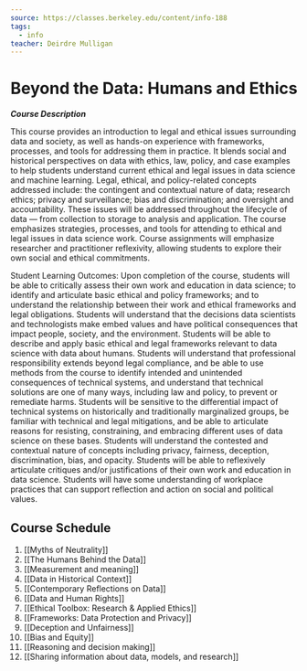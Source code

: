 ```yaml
---
source: https://classes.berkeley.edu/content/info-188
tags:
  - info
teacher: Deirdre Mulligan
---
```

# Beyond the Data: Humans and Ethics

**_Course Description_**

This course provides an introduction to legal and ethical issues surrounding data and society, as well as hands-on experience with frameworks, processes, and tools for addressing them in practice. It blends social and historical perspectives on data with ethics, law, policy, and case examples to help students understand current ethical and legal issues in data science and machine learning. Legal, ethical, and policy-related concepts addressed include: the contingent and contextual nature of data; research ethics; privacy and surveillance; bias and discrimination; and oversight and accountability. These issues will be addressed throughout the lifecycle of data — from collection to storage to analysis and application. The course emphasizes strategies, processes, and tools for attending to ethical and legal issues in data science work. Course assignments will emphasize researcher and practitioner reflexivity, allowing students to explore their own social and ethical commitments.

Student Learning Outcomes: Upon completion of the course, students will be able to critically assess their own work and education in data science; to identify and articulate basic ethical and policy frameworks; and to understand the relationship between their work and ethical frameworks and legal obligations. Students will understand that the decisions data scientists and technologists make embed values and have political consequences that impact people, society, and the environment. Students will be able to describe and apply basic ethical and legal frameworks relevant to data science with data about humans. Students will understand that professional responsibility extends beyond legal compliance, and be able to use methods from the course to identify intended and unintended consequences of technical systems, and understand that technical solutions are one of many ways, including law and policy, to prevent or remediate harms. Students will be sensitive to the differential impact of technical systems on historically and traditionally marginalized groups, be familiar with technical and legal mitigations, and be able to articulate reasons for resisting, constraining, and embracing different uses of data science on these bases. Students will understand the contested and contextual nature of concepts including privacy, fairness, deception, discrimination, bias, and opacity. Students will be able to reflexively articulate critiques and/or justifications of their own work and education in data science. Students will have some understanding of workplace practices that can support reflection and action on social and political values.


## Course Schedule

1. [[Myths of Neutrality]]
2. [[The Humans Behind the Data]]
3. [[Measurement and meaning]]
4. [[Data in Historical Context]]
5. [[Contemporary Reflections on Data]]
6. [[Data and Human Rights]]
7. [[Ethical Toolbox: Research & Applied Ethics]]
8. [[Frameworks: Data Protection and Privacy]]
9. [[Deception and Unfairness]]
10. [[Bias and Equity]]
11. [[Reasoning and decision making]]
12. [[Sharing information about data, models, and research]]

